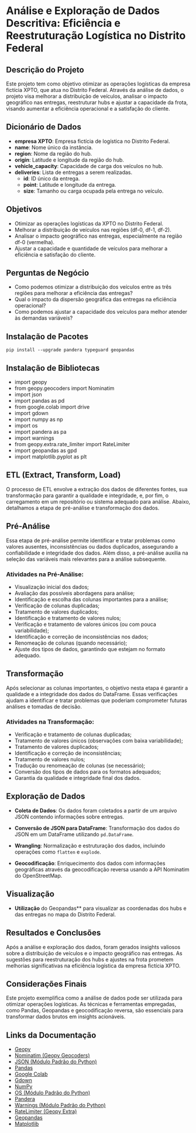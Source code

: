 # Análise e Exploração de Dados Descritiva: Eficiência e Reestruturação Logística no Distrito Federal

## Descrição do Projeto
Este projeto tem como objetivo otimizar as operações logísticas da empresa fictícia XPTO, que atua no Distrito Federal. Através da análise de dados, o projeto visa melhorar a distribuição de veículos, analisar o impacto geográfico nas entregas, reestruturar hubs e ajustar a capacidade da frota, visando aumentar a eficiência operacional e a satisfação do cliente.

## Dicionário de Dados

- **empresa XPTO**: Empresa fictícia de logística no Distrito Federal.
- **name**: Nome único da instância.
- **region**: Nome da região do hub.
- **origin**: Latitude e longitude da região do hub.
- **vehicle_capacity**: Capacidade de carga dos veículos no hub.
- **deliveries**: Lista de entregas a serem realizadas.
  - **id**: ID único da entrega.
  - **point**: Latitude e longitude da entrega.
  - **size**: Tamanho ou carga ocupada pela entrega no veículo.

## Objetivos
- Otimizar as operações logísticas da XPTO no Distrito Federal.
- Melhorar a distribuição de veículos nas regiões (df-0, df-1, df-2).
- Analisar o impacto geográfico nas entregas, especialmente na região df-0 (vermelha).
- Ajustar a capacidade e quantidade de veículos para melhorar a eficiência e satisfação do cliente.

## Perguntas de Negócio
- Como podemos otimizar a distribuição dos veículos entre as três regiões para melhorar a eficiência das entregas?
- Qual o impacto da dispersão geográfica das entregas na eficiência operacional?
- Como podemos ajustar a capacidade dos veículos para melhor atender às demandas variáveis?

## Instalação de Pacotes

```pip install --upgrade pandera typeguard geopandas```

## Instalação de Bibliotecas
- import geopy
- from geopy.geocoders import Nominatim
- import json
- import pandas as pd
- from google.colab import drive
- import gdown
- import numpy as np
- import os
- import pandera as pa
- import warnings
- from geopy.extra.rate_limiter import RateLimiter
- import geopandas as gpd
- import matplotlib.pyplot as plt

## ETL (Extract, Transform, Load)

O processo de ETL envolve a extração dos dados de diferentes fontes, sua transformação para garantir a qualidade e integridade, e, por fim, o carregamento em um repositório ou sistema adequado para análise. Abaixo, detalhamos a etapa de pré-análise e transformação dos dados.

## Pré-Análise

Essa etapa de pré-análise permite identificar e tratar problemas como valores ausentes, inconsistências ou dados duplicados, assegurando a confiabilidade e integridade dos dados. Além disso, a pré-análise auxilia na seleção das variáveis mais relevantes para a análise subsequente.

### Atividades na Pré-Análise:

- Visualização inicial dos dados;
- Avaliação das possíveis abordagens para análise;
- Identificação e escolha das colunas importantes para a análise;
- Verificação de colunas duplicadas;
- Tratamento de valores duplicados;
- Identificação e tratamento de valores nulos;
- Verificação e tratamento de valores únicos (ou com pouca variabilidade);
- Identificação e correção de inconsistências nos dados;
- Renomeação de colunas (quando necessário);
- Ajuste dos tipos de dados, garantindo que estejam no formato adequado.

## Transformação

Após selecionar as colunas importantes, o objetivo nesta etapa é garantir a qualidade e a integridade dos dados do DataFrame. Essas verificações ajudam a identificar e tratar problemas que poderiam comprometer futuras análises e tomadas de decisão.

### Atividades na Transformação:

- Verificação e tratamento de colunas duplicadas;
- Tratamento de valores únicos (observações com baixa variabilidade);
- Tratamento de valores duplicados;
- Identificação e correção de inconsistências;
- Tratamento de valores nulos;
- Tradução ou renomeação de colunas (se necessário);
- Conversão dos tipos de dados para os formatos adequados;
- Garantia da qualidade e integridade final dos dados.


## Exploração de Dados

- **Coleta de Dados**: Os dados foram coletados a partir de um arquivo JSON contendo informações sobre entregas.
  
- **Conversão de JSON para DataFrame**: Transformação dos dados do JSON em um DataFrame utilizando `pd.DataFrame`.
  
- **Wrangling**: Normalização e estruturação dos dados, incluindo operações como `flatten` e `explode`.
  
- **Geocodificação**: Enriquecimento dos dados com informações geográficas através da geocodificação reversa usando a API Nominatim do OpenStreetMap.


## Visualização

- **Utilização** do Geopandas** para visualizar as coordenadas dos hubs e das entregas no mapa do Distrito Federal.

## Resultados e Conclusões

Após a análise e exploração dos dados, foram gerados insights valiosos sobre a distribuição de veículos e o impacto geográfico nas entregas. As sugestões para reestruturação dos hubs e ajustes na frota prometem melhorias significativas na eficiência logística da empresa fictícia XPTO.

## Considerações Finais

Este projeto exemplifica como a análise de dados pode ser utilizada para otimizar operações logísticas. As técnicas e ferramentas empregadas, como Pandas, Geopandas e geocodificação reversa, são essenciais para transformar dados brutos em insights acionáveis.

## Links da Documentação

- [Geopy](https://geopy.readthedocs.io/)
- [Nominatim (Geopy Geocoders)](https://geopy.readthedocs.io/en/stable/#nominatim)
- [JSON (Módulo Padrão do Python)](https://docs.python.org/3/library/json.html)
- [Pandas](http://pandas.pydata.org/docs/)
- [Google Colab](https://colab.research.google.com/notebooks/)
- [Gdown](https://pypi.org/project/gdown/)
- [NumPy](https://numpy.org/doc/)
- [OS (Módulo Padrão do Python)](https://docs.python.org/3/library/os.html)
- [Pandera](https://pandera.readthedocs.io/)
- [Warnings (Módulo Padrão do Python)](https://docs.python.org/3/library/warnings.html)
- [RateLimiter (Geopy Extra)](https://geopy.readthedocs.io/en/stable/#module-geopy.extra.rate_limiter)
- [Geopandas](https://geopandas.org/)
- [Matplotlib](https://matplotlib.org/stable/contents.html)



